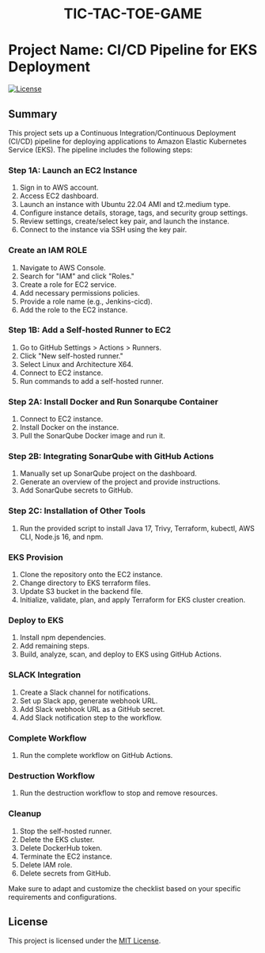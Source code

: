 <h1 align="center">TIC-TAC-TOE-GAME</h1>

# Project Name: CI/CD Pipeline for EKS Deployment

[![License](https://img.shields.io/badge/license-MIT-blue.svg)](LICENSE)

## Summary

This project sets up a Continuous Integration/Continuous Deployment (CI/CD) pipeline for deploying applications to Amazon Elastic Kubernetes Service (EKS). The pipeline includes the following steps:

### Step 1A: Launch an EC2 Instance

1. Sign in to AWS account.
2. Access EC2 dashboard.
3. Launch an instance with Ubuntu 22.04 AMI and t2.medium type.
4. Configure instance details, storage, tags, and security group settings.
5. Review settings, create/select key pair, and launch the instance.
6. Connect to the instance via SSH using the key pair.

### Create an IAM ROLE

1. Navigate to AWS Console.
2. Search for "IAM" and click "Roles."
3. Create a role for EC2 service.
4. Add necessary permissions policies.
5. Provide a role name (e.g., Jenkins-cicd).
6. Add the role to the EC2 instance.

### Step 1B: Add a Self-hosted Runner to EC2

1. Go to GitHub Settings > Actions > Runners.
2. Click "New self-hosted runner."
3. Select Linux and Architecture X64.
4. Connect to EC2 instance.
5. Run commands to add a self-hosted runner.

### Step 2A: Install Docker and Run Sonarqube Container

1. Connect to EC2 instance.
2. Install Docker on the instance.
3. Pull the SonarQube Docker image and run it.

### Step 2B: Integrating SonarQube with GitHub Actions

1. Manually set up SonarQube project on the dashboard.
2. Generate an overview of the project and provide instructions.
3. Add SonarQube secrets to GitHub.

### Step 2C: Installation of Other Tools

1. Run the provided script to install Java 17, Trivy, Terraform, kubectl, AWS CLI, Node.js 16, and npm.

### EKS Provision

1. Clone the repository onto the EC2 instance.
2. Change directory to EKS terraform files.
3. Update S3 bucket in the backend file.
4. Initialize, validate, plan, and apply Terraform for EKS cluster creation.

### Deploy to EKS

1. Install npm dependencies.
2. Add remaining steps.
3. Build, analyze, scan, and deploy to EKS using GitHub Actions.

### SLACK Integration

1. Create a Slack channel for notifications.
2. Set up Slack app, generate webhook URL.
3. Add Slack webhook URL as a GitHub secret.
4. Add Slack notification step to the workflow.

### Complete Workflow

1. Run the complete workflow on GitHub Actions.

### Destruction Workflow

1. Run the destruction workflow to stop and remove resources.

### Cleanup

1. Stop the self-hosted runner.
2. Delete the EKS cluster.
3. Delete DockerHub token.
4. Terminate the EC2 instance.
5. Delete IAM role.
6. Delete secrets from GitHub.

Make sure to adapt and customize the checklist based on your specific requirements and configurations.

## License

This project is licensed under the [MIT License](LICENSE).

